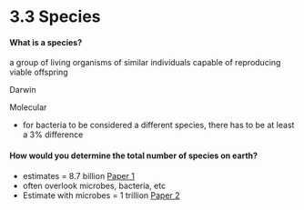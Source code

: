 # 3.3 Species

#### What is a species?

a group of living organisms of similar individuals capable of reproducing viable offspring

Darwin&#x20;

Molecular&#x20;

* for bacteria to be considered a different species, there has to be at least a 3% difference&#x20;

#### How would you determine the total number of species on earth?&#x20;

* estimates = 8.7 billion [Paper 1](https://journals.plos.org/plosbiology/article?id=10.1371/journal.pbio.1001127)&#x20;
* often overlook microbes, bacteria, etc
* Estimate with microbes = 1 trillion [Paper 2](https://www.sciencedaily.com/releases/2016/05/160502161058.htm)
